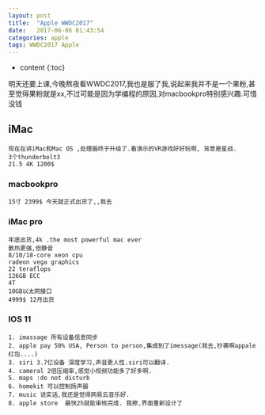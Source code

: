 ```yaml
---
layout: post
title:  "Apple WWDC2017"
date:   2017-06-06 01:43:54
categories: apple
tags: WWDC2017 Apple
---
```


* content
{:toc}

明天还要上课,今晚熬夜看WWDC2017,我也是服了我,说起来我并不是一个果粉,甚至觉得果粉就是xx,不过可能是因为学编程的原因,对macbookpro特别感兴趣.可惜没钱

## iMac
	现在在讲iMac和Mac OS ,处理器终于升级了.看演示的VR游戏好好玩啊, 背景是星战.
	3个thunderbolt3
	21.5 4K 1200$  


### macbookpro
	15寸 2399$ 今天就正式出货了,,我去

### iMac pro
	年底出货,4k .the most powerful mac ever
	散热更强,但静音
	8/10/18-core xeon cpu
	radeon vega graphics 
	22 teraflops
	126GB ECC
	4T
	10GB以太网接口
	4999$ 12月出货

### IOS 11
	1. imassage 所有设备信息同步
	2. apple pay 50% USA, Person to person,集成到了imessage(我去,抄袭啊appale 红包....)
	3. siri 3.7亿设备 深度学习,声音更人性.siri可以翻译.
	4. cameral 2倍压缩率,感觉小视频功能多了好多啊.
	5. maps :do not disturb
	6. homekit 可以控制扬声器
	7. music 说实话,我还是觉得网易云音乐好.
	8. apple store  最快2h就能审核完成. 我擦,界面重新设计了